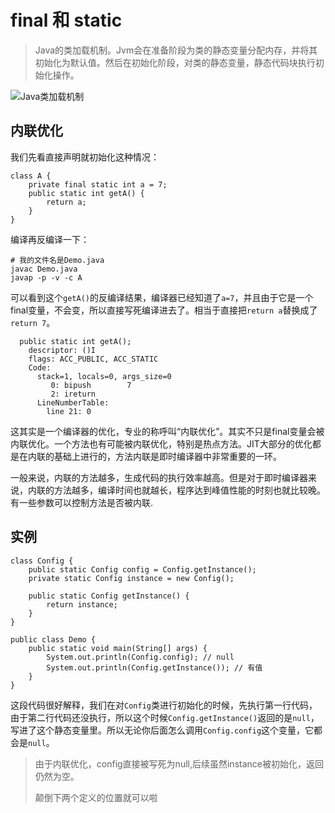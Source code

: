 # final 和 static

> Java的类加载机制。Jvm会在准备阶段为类的静态变量分配内存，并将其初始化为默认值。然后在初始化阶段，对类的静态变量，静态代码块执行初始化操作。

![Java类加载机制](https://raw.githubusercontent.com/tiaotiaopig/feng-images-store/main/images/007S8ZIlly1gi5eqpkg4cj312m0dyjvn.jpg)

## 内联优化

我们先看直接声明就初始化这种情况：

```
class A {
    private final static int a = 7;
    public static int getA() {
        return a;
    }
}
```

编译再反编译一下：

```
# 我的文件名是Demo.java
javac Demo.java
javap -p -v -c A
```

可以看到这个`getA()`的反编译结果，编译器已经知道了`a=7`，并且由于它是一个final变量，不会变，所以直接写死编译进去了。相当于直接把`return a`替换成了`return 7`。

```
  public static int getA();
    descriptor: ()I
    flags: ACC_PUBLIC, ACC_STATIC
    Code:
      stack=1, locals=0, args_size=0
         0: bipush        7
         2: ireturn
      LineNumberTable:
        line 21: 0
```

这其实是一个编译器的优化，专业的称呼叫“内联优化”。其实不只是final变量会被内联优化。一个方法也有可能被内联优化，特别是热点方法。JIT大部分的优化都是在内联的基础上进行的，方法内联是即时编译器中非常重要的一环。

一般来说，内联的方法越多，生成代码的执行效率越高。但是对于即时编译器来说，内联的方法越多，编译时间也就越长，程序达到峰值性能的时刻也就比较晚。有一些参数可以控制方法是否被内联.

## 实例

```
class Config {
    public static Config config = Config.getInstance();
    private static Config instance = new Config();

    public static Config getInstance() {
        return instance;
    }
}

public class Demo {
    public static void main(String[] args) {
        System.out.println(Config.config); // null
        System.out.println(Config.getInstance()); // 有值
    }
}
```

这段代码很好解释，我们在对`Config`类进行初始化的时候，先执行第一行代码，由于第二行代码还没执行，所以这个时候`Config.getInstance()`返回的是`null`，写进了这个静态变量里。所以无论你后面怎么调用`Config.config`这个变量，它都会是`null`。

> 由于内联优化，config直接被写死为null,后续虽然instance被初始化，返回仍然为空。
>
> 颠倒下两个定义的位置就可以啦